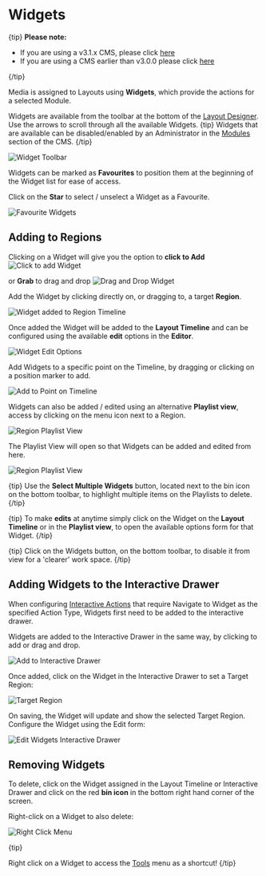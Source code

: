 <!--toc=layouts-->

# Widgets

{tip}
**Please note:**

- If you are using a v3.1.x CMS, please click [here](layouts_widgets.html)
- If you are using a CMS earlier than v3.0.0 please click [here](layouts_widgets_2.html)

{/tip}

Media is assigned to Layouts using **Widgets**, which provide the actions for a selected Module.

Widgets are available from the toolbar at the bottom of the [Layout Designer](layouts_designer.html). Use the  arrows to scroll through all the available Widgets.
{tip}
Widgets that are available can be disabled/enabled by an Administrator in the [Modules](media_modules.html) section of the CMS.
{/tip}

![Widget Toolbar](img/v2.3_layouts_widgets_toolbar.png)



Widgets can be marked as **Favourites** to position them at the beginning of the Widget list for ease of access.

Click on the **Star** to select / unselect a Widget as a Favourite.

![Favourite Widgets](img/v2.3_layouts_favourite_widget.png)



## Adding to Regions

Clicking on a Widget will give you the option to **click to Add** ![Click to add Widget](img/v2.3_layouts_add_widgets.png)

 or **Grab** to drag and drop ![Drag and Drop Widget](img/v2.3_layouts_drag_widget.png)

Add the Widget by clicking directly on, or dragging to, a target **Region**.

![Widget added to Region Timeline](img/v3_layouts_widget_region_timeline.png)

Once added the Widget will be added to the **Layout Timeline** and can be configured using the available **edit** options in the **Editor**. 

![Widget Edit Options](img/v3_layouts_widget_edit_options.png)

Add Widgets to a specific point on the Timeline, by dragging or clicking on a position marker to add.

![Add to Point on Timeline](img/v3_layouts_add_widget_to_point.png)

Widgets can also be added / edited using an alternative **Playlist view**, access by clicking on the menu icon next to a Region.

![Region Playlist View](img/v3_layouts_menu_playlist_view.png)

The Playlist View will open so that Widgets can be added and edited from here.

![Region Playlist View](img/v3_layouts_region_playlist_view.png)

{tip}
Use the **Select Multiple Widgets** button, located next to the bin icon on the bottom toolbar, to highlight multiple items on the Playlists to delete.
{/tip}

{tip}
To make **edits** at anytime simply click on the Widget on the **Layout Timeline** or in the **Playlist view**, to open the available options form for that Widget.
{/tip}

{tip}
Click on the Widgets button, on the bottom toolbar, to disable it from view for a 'clearer' work space.
{/tip}

## Adding Widgets to the Interactive Drawer

When configuring [Interactive Actions](layouts_interactive_actions.html) that require Navigate to Widget as the specified Action Type, Widgets first need to be added to the interactive drawer.

Widgets are added to the Interactive Drawer in the same way, by clicking to add or drag and drop.

![Add to Interactive Drawer](img/v3_layouts_widget_interactive_drawer.png)

Once added, click on the Widget in the Interactive Drawer to set a Target Region:

![Target Region](img/v3_layouts_widget_target_region.png)

On saving, the Widget will update and show the selected Target Region. Configure the Widget using the Edit form:

![Edit Widgets Interactive Drawer](img/v3_layouts_widget_edit_interactive_drawer.png)

## Removing Widgets

To delete, click on the Widget assigned in the Layout Timeline or Interactive Drawer and click on the red **bin icon** in the bottom right hand corner of the screen. 

Right-click on a Widget to also delete:

![Right Click Menu](img/v3_layouts_widgets_menu.png)

{tip}

Right click on a Widget to access the [Tools](layouts_tools.html) menu as a shortcut!
{/tip}

